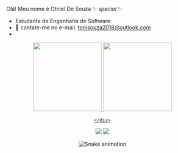 Olá! Meu nome é Otniel De Souza 
✨ _special_ ✨ 
- Estudante de Engenharia de Software 
- 💬 contate-me no e-mail: tonisouza2018@outlook.com
- 
<div align="center">
  <a href="https://github.com/SouzaOtniel">
  <img height="180em" src="https://github-readme-stats.vercel.app/api?username=SouzaOtniel&show_icons=true&theme=dark&include_all_commits=true&count_private=true"/>
  <img height="180em" src="https://github-readme-stats.vercel.app/api/top-langs/?username=SouzaOtniel&layout=compact&langs_count=7&theme=dark"/>

    </div>
  <a href="https://instagram.com/otnieldesouza1" target="_blank"><img src="https://img.shields.io/badge/-Instagram-%23E4405F?style=for-the-badge&logo=instagram&logoColor=white" target="_blank"></a>
  <a href="https://www.linkedin.com/in/otniel-da-silva-de-souza-baa033231/" target="_blank"><img src="https://img.shields.io/badge/-LinkedIn-%230077B5?style=for-the-badge&logo=linkedin&logoColor=white" target="_blank"></a>

![Snake animation](https://github.com/SouzaOtnie/SouzaOtniel/blob/output/github-contribution-grid-snake.svg)
 
</div>
